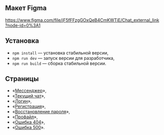 ## Макет Figma
https://www.figma.com/file/jF5fFFzgGOxQeB4CmKWTiE/Chat_external_link?node-id=0%3A1

## Установка

- `npm install` — установка стабильной версии,
- `npm run dev` — запуск версии для разработчика,
- `npm run build` — сборка стабильной версии.

## Страницы
- «[Мессенджер](https://friendly-gelato-2712a4.netlify.app/)»,
- «[Текущий чат](https://friendly-gelato-2712a4.netlify.app/chat)»,
- «[Логин](https://friendly-gelato-2712a4.netlify.app/login)»,
- «[Регистрация](https://friendly-gelato-2712a4.netlify.app/regist)»,
- «[Восстановление пароля](https://friendly-gelato-2712a4.netlify.app/password)»,
- «[Профайл](https://friendly-gelato-2712a4.netlify.app/profile)»,
- «[Ошибка 404](https://friendly-gelato-2712a4.netlify.app/404)»,
- «[Ошибка 500](https://friendly-gelato-2712a4.netlify.app/500)».
